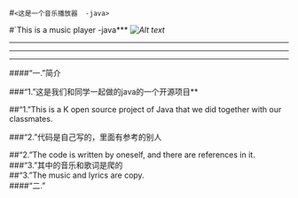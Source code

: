 #```<这是一个音乐播放器  -java>```   

#`This is a music player -java***
*![Alt text](/path/to/img.jpg)*
***
---
***
####“一.”简介  

###“1.”这是我们和同学一起做的java的一个开源项目**  

##“1.”This is a K open source project of Java that we did together with our classmates.  

###“2.”代码是自己写的，里面有参考的别人  

##“2.”The code is written by oneself, and there are references in it.  
###“3.”其中的音乐和歌词是爬的  
##“3.”The music and lyrics are copy.  
####“二.”





